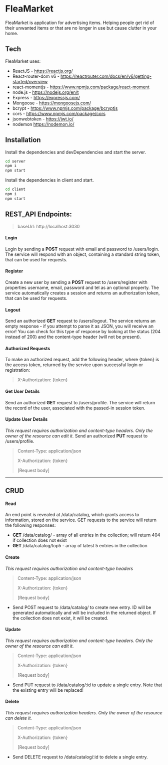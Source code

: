 # FleaMarket

FleaMarket is application for advertising items. Helping people get rid of their unwanted items
or that are no longer in use but cause clutter in your home.

## Tech

FleaMarket uses:

- ReactJS - https://reactjs.org/
- React-router-dom v6 - https://reactrouter.com/docs/en/v6/getting-started/overview
- react-momentjs - https://www.npmjs.com/package/react-moment
- node.js - https://nodejs.org/en/t
- Express - https://expressjs.com/
- Mongoose - https://mongoosejs.com/
- bcrypt - https://www.npmjs.com/package/bcryptjs
- cors - https://www.npmjs.com/package/cors
- jsonwebtoken - https://jwt.io/
- nodemon https://nodemon.io/

## Installation

Install the dependencies and devDependencies and start the server.

```sh
cd server
npm i
npm start
```
Install the dependencies in client and start.
```sh
cd client
npm i
npm start
```

## REST_API Endpoints:
>baseUrl: http://localhost:3030

#### Login
Login by sending a **POST** request with email and password to /users/login. The service will respond with an object, containing a standard string token, that can be used for requests.

#### Register
Create a new user by sending a **POST** request to /users/register with properties username, email, password and tel as an optional property. The service automatically creates a session and returns an authorization token, that can be used for requests.

#### Logout
Send an authorized **GET** request to /users/logout. The service returns an empty response - if you attempt to parse it as JSON, you will receive an error! You can check for this type of response by looking at the status (204 instead of 200) and the content-type header (will not be present).

#### Authorized Requests
To make an authorized request, add the following header, where {token} is the access token, returned by the service upon successful login or registration:
>X-Authorization: {token}

#### Get User Details
Send an authorized **GET** request to /users/profile. The service will return the record of the user, associated with the passed-in session token.

#### Update User Details
*This request requires authorization and content-type headers. Only the owner of the resource can edit it.*
Send an authorized **PUT** request to /users/profile. 
>Content-Type: application/json
>
>X-Authorization: {token}
>
>[Request body]
---
## CRUD

#### Read
An end point is revealed at /data/catalog, which grants access to information, stored on the service. GET requests to the service will return the following responses:

- **GET** /data/catalog/ - array of all entries in the collection; will return 404 if collection does not exist
- **GET** /data/catalog/top5 - array of latest 5 entries in the collection

#### Create
*This request requires authorization and content-type headers*
>Content-Type: application/json
>
>X-Authorization: {token}
>
>[Request body]
- Send POST request to /data/catalog/ to create new entry. ID will be generated automatically and will be included in the returned object. If the collection does not exist, it will be created.

#### Update 
*This request requires authorization and content-type headers. Only the owner of the resource can edit it.*
>Content-Type: application/json
>
>X-Authorization: {token}
>
>[Request body]
- Send PUT request to /data/catalog/:id to update a single entry. Note that the existing entry will be replaced!

#### Delete
*This request requires authorization headers. Only the owner of the resource can delete it.*
>Content-Type: application/json
>
>X-Authorization: {token}
>
>[Request body]
- Send DELETE request to /data/catalog/:id to delete a single entry.
